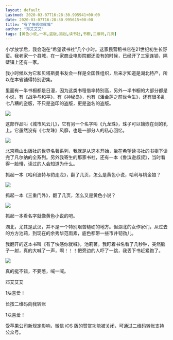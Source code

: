 ```yaml
---
layout: default
Lastmod: 2020-03-07T16:28:30.995941+00:00
date: 2020-03-07T16:28:30.995615+00:00
title: "有了快感你就喊"
author: "邓艾艾艾"
tags: [黄色小说,一本,盗版,抓起,读书社,书橱,二维码,几页]
---
```


小学放学后，我会泡在“希望读书社”几个小时。这家民营租书店在21世纪初生长野蛮。我老家一个县城，在一家商业电影院都还没有的时候，已经开了三家连锁，隔壁镇上还有一家。

  

我小时候以为它和贝塔斯曼书友会一样是全国性组织，后来才知道是湖北特产，所以在本省铺得特别密集。

  

里面有一半书橱都是日漫，因为这类书租借率特别高，另外一半书橱的大部分都是小说，有《战争与和平》，有《神秘岛》，也有《潘金莲之前世今生》，还有很多乱七八糟的盗版，不只是盗印的盗版，更是盗名的盗版。

![](https://images.weserv.nl/?url=https%3A//mmbiz.qpic.cn/mmbiz_jpg/WYiaIf2PxeWzlgRwvaaJW3FeqSGH4paU8BricnJqqaNibXJFgOjMXzJubicrxwB9uGw9m2fhM6SN28wTS8noWes51g/640%3Fwx_fmt%3Djpeg)

这部作品叫《城市风云儿》，它有另一个名字叫《九龙珠》，珠子可以镶嵌在剑的孔上。它虽然没有《七龙珠》风靡，也是一部分人的私心回忆。

  

![](https://images.weserv.nl/?url=https%3A//mmbiz.qpic.cn/mmbiz_jpg/WYiaIf2PxeWzlgRwvaaJW3FeqSGH4paU8ibKECMMnuadF4Fpib93w9H1qDy4HRnt7W8SPDXPaoLqbufrzVpCk2lfw/640%3Fwx_fmt%3Djpeg)

北京燕山出版社的世界名著系列，我就是从这本开始，坐在希望读书社的书柜下读完了凡尔纳的全系列。另外我寄生的那家书社，还有一本《鲁滨逊叔叔》，当时看得一脸懵，读过的人会知道为什么。

  

抓起一本《哈利波特与豹走龙》，翻了几页，怎么是黄色小说，哈利与桃金娘？

  

![](https://images.weserv.nl/?url=https%3A//mmbiz.qpic.cn/mmbiz_jpg/WYiaIf2PxeWzlgRwvaaJW3FeqSGH4paU8h0COiaPanicYGiaiboC7ibtILMNoMOjHsd4UmLnRlK8KQ7C546na5cr4SBQ/640%3Fwx_fmt%3Djpeg)

  

抓起一本《三重门外》，翻了几页，怎么又是黄色小说？

  

![](https://images.weserv.nl/?url=https%3A//mmbiz.qpic.cn/mmbiz_jpg/WYiaIf2PxeWzlgRwvaaJW3FeqSGH4paU8HKYxNyGGZ6HkdgkzUIs0lxUTjMaam6gkYH9qkRXDT3vDhKfOc5iaWhQ/640%3Fwx_fmt%3Djpeg)

  

抓起一本看名字就像黄色小说的吧。

  

湖北，尤其是武汉，并不是一个特别艰苦糙砺的地方。但湖北的女作家们，从过去的方方池莉，到现在的余秀华范雨素，底色都带一些市井韧劲儿。

  

我翻开的这本书叫《有了快感你就喊》，池莉著。我盯着书名看了几秒钟，突然脑子一射，真的大喊了一声，啊！！！把旁边的人吓了一跳，我丢下书赶紧跑了。

  

![](https://images.weserv.nl/?url=https%3A//mmbiz.qpic.cn/mmbiz_jpg/WYiaIf2PxeWzlgRwvaaJW3FeqSGH4paU8eAnxZBIKReNwmWqLEQwQ67qjOblePEticXdMbUsTBZzuaibnIQhF5drg/640%3Fwx_fmt%3Djpeg)

  

真的挺不错，不要憋，喊一喊。

  

邓艾艾艾

1块喜爱！

长按二维码向我转账

1块喜爱！

受苹果公司新规定影响，微信 iOS 版的赞赏功能被关闭，可通过二维码转账支持公众号。

